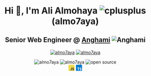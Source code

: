 <h1 align="center">Hi 👋, I'm Ali Almohaya <img src="https://1.bp.blogspot.com/-lEjH9X_Xjtw/W2htPIr-uMI/AAAAAAAAqyI/gl2OoecZsCsVXw8XTlYlP6vgxSr_RJrDgCLcBGAs/s1600/Flag_of_Yemen.gif" alt="cplusplus" width="33" height="23"/> (almo7aya)</h1> 

<h2 align="center">Senior Web Engineer @ <a href="https://anghami.com" target="_blank">Anghami</a> <img src="https://anghamiwebcdn.akamaized.net/web/assets/img/logos/favicons/mstile-70x70.png" alt="Anghami" width="16" height="16"/></h2>
<p align="center">
<a href=https://twitter.com/almo7aya_ target="_blank"><img align="center" src=https://cdn.jsdelivr.net/npm/simple-icons@3.0.1/icons/twitter.svg alt="almo7aya" height="20" width="20" /></a>
<a href=https://linkedin.com/in/almo7aya target="_blank"><img align="center" src=https://cdn.jsdelivr.net/npm/simple-icons@3.0.1/icons/linkedin.svg alt="almo7aya" height="20" width="20" /></a>
</p>

<p align="center"> <img src="https://komarev.com/ghpvc/?username=almo7aya" alt="almo7aya" /> <img src="https://img.shields.io/badge/code_style-standard-brightgreen.svg" alt="almo7aya" /> <img src="https://badgen.net/badge/Open%20Source%20%3F/Yes%21/blue?icon=github" alt="open source"/>  <br /> <img src="https://raw.githubusercontent.com/devicons/devicon/master/icons/javascript/javascript-original.svg" alt="javascript" width="20" height="20"/> <img src="https://raw.githubusercontent.com/devicons/devicon/master/icons/typescript/typescript-original.svg" alt="typescript" width="20" height="20"/> </p>
